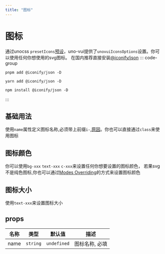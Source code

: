 ```yaml
---
title: "图标"
---
```


# 图标
通过unocss `presetIcons`[预设](/guide/#配置)，uno-vui提供了`unovuiIconsOptions`设置。你可以使用任何你想使用的svg图标。
在国内推荐直接安装[@iconify/json](https://icones.js.org/)
::: code-group
```shell [pnpm]
pnpm add @iconify/json -D
```

```shell [yarn]
yarn add @iconify/json -D
```

```shell [npm]
npm install @iconify/json -D
```
:::

## 基础用法
使用`name`属性定义图标名称,必须带上前缀`i-`,[原因](https://unocss.dev/guide/extracting)。你也可以直接通过`class`来使用图标
<demo src="../example/icon/basic.vue"/>

## 图标颜色
你可以使用`bg-xxx` `text-xxx` `c-xxx`来设置任何你想要设置的图标颜色，
若果svg不是纯色图标,你也可以通过[Modes Overriding](https://unocss.dev/presets/icons#modes-overriding)的方式来设置图标颜色
<demo src="../example/icon/colors.vue" />

## 图标大小
使用`text-xxx`来设置图标大小
<demo src="../example/icon/size.vue" />

## props
| 名称 | 类型 | 默认值 | 描述 |
| --- | --- | --- | --- |
| name | `string` | `undefined` | 图标名称, 必填 |